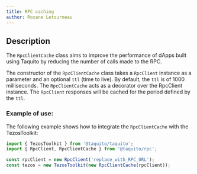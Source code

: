 ```yaml
---
title: RPC caching
author: Roxane Letourneau
---
```


## Description

The `RpcClientCache` class aims to improve the performance of dApps built using Taquito by reducing the number of calls made to the RPC.  

The constructor of the `RpcClientCache` class takes a `RpcClient` instance as a parameter and an optional `ttl` (time to live). By default, the `ttl` is of 1000 milliseconds. The `RpcClientCache` acts as a decorator over the RpcClient instance. The `RpcClient` responses will be cached for the period defined by the `ttl`.  

### Example of use: 

The following example shows how to integrate the `RpcClientCache` with the TezosToolkit:

```js
import { TezosToolkit } from '@taquito/taquito';
import { RpcClient, RpcClientCache } from '@taquito/rpc';

const rpcClient = new RpcClient('replace_with_RPC_URL');
const tezos = new TezosToolkit(new RpcClientCache(rpcClient));
```